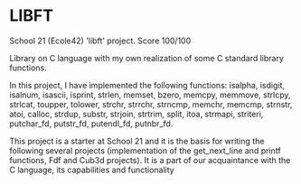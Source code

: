 # LIBFT

School 21 (Ecole42) 'libft' project. Score 100/100

Library on C language with my own realization of some C standard library functions.

In this project, I have implemented the following functions: isalpha, isdigit, isalnum, isascii, isprint, strlen, memset, bzero, memcpy, memmove, strlcpy, strlcat, toupper, tolower, strchr, strrchr, strncmp, memchr, memcmp, strnstr, atoi, calloc, strdup, substr, strjoin, strtrim, split, itoa, strmapi, striteri, putchar_fd, putstr_fd, putendl_fd, putnbr_fd.

This project is a starter at School 21 and it is the basis for writing the following several projects (implementation of the get_next_line and printf functions, Fdf and Cub3d projects). It is a part of our acquaintance with the C language, its capabilities and functionality
